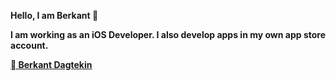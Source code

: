 <b>Hello, I am Berkant 👋 <p>I am working as an iOS Developer. I also develop apps in my own app store account.<p><b>
<a href = "https://apps.apple.com/us/developer/berkant-dagtekin/id1648296489">  Berkant Dagtekin </a>
